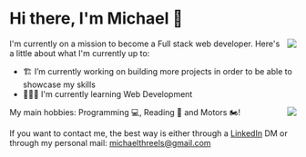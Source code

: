 # Hi there, I'm Michael 👋

I'm currently on a mission to become a Full stack web developer.
  <img align="right" src="https://github-readme-stats.vercel.app/api/?username=mikethreels&theme=vue&show_icons=true" />
Here's a little about what I'm currently up to:

- 🏗 I’m currently working on building more projects in order to be able to showcase my skills
- 🧙🏻‍♂️ I'm currently learning Web Development <code><img height="14" src="https://tl.vhv.rs/dpng/s/456-4562295_library-of-javascript-icon-graphic-freeuse-png-files.png"></code>

My main hobbies: Programming 💻, Reading 📗 and Motors 🏍!
<img align="right" src="https://github-readme-stats.vercel.app/api/top-langs/?username=mikethreels&layout=compact&theme=vue" />

If you want to contact me, the best way is either through a [LinkedIn](https://www.linkedin.com/in/michael-threels/) DM or through my personal mail: michaelthreels@gmail.com
